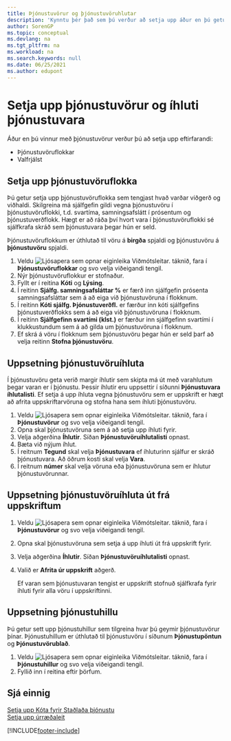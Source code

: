 ```yaml
---
title: Þjónustuvörur og þjónustuvöruhlutar
description: 'Kynntu þér það sem þú verður að setja upp áður en þú getur notað þjónustuvörur, eins og sjálfgefin gildi á borð við svartíma og þjónustuverðflokk.'
author: SorenGP
ms.topic: conceptual
ms.devlang: na
ms.tgt_pltfrm: na
ms.workload: na
ms.search.keywords: null
ms.date: 06/25/2021
ms.author: edupont
---
```

# <a name="set-up-service-items-and-service-item-components"></a><a name="set-up-service-items-and-service-item-components"></a><a name="set-up-service-items-and-service-item-components"></a>Setja upp þjónustuvörur og íhluti þjónustuvara
Áður en þú vinnur með þjónustuvörur verður þú að setja upp eftirfarandi:

* Þjónustuvöruflokkar
* Valfrjálst

## <a name="to-set-up-service-item-groups"></a><a name="to-set-up-service-item-groups"></a><a name="to-set-up-service-item-groups"></a>Setja upp þjónustuvöruflokka
Þú getur setja upp þjónustuvöruflokka sem tengjast hvað varðar viðgerð og viðhaldi. Skilgreina má sjálfgefin gildi vegna þjónustuvöru í þjónustuvöruflokki, t.d. svartíma, samningsafslátt í prósentum og þjónustuverðflokk. Hægt er að ráða því hvort vara í þjónustuvöruflokki sé sjálfkrafa skráð sem þjónustuvara þegar hún er seld.  

Þjónustuvöruflokkum er úthlutað til vöru á **birgða** spjaldi og þjónustuvöru á **þjónustuvöru** spjaldi.  

1. Veldu ![Ljósapera sem opnar eiginleika Viðmótsleitar.](media/ui-search/search_small.png "Segðu mér hvað þú vilt gera") táknið, fara í **Þjónustuvöruflokkar** og svo velja viðeigandi tengil.  
2. Nýr þjónustuvöruflokkur er stofnaður.  
3. Fyllt er í reitina **Kóti** og **Lýsing**.  
4. Í reitinn **Sjálfg. samningsafsláttar %** er færð inn sjálfgefin prósenta samningsafsláttar sem á að eiga við þjónustuvöruna í flokknum.  
5. Í reitinn **Kóti sjálfg. Þjónustuverðfl.** er færður inn kóti sjálfgefins þjónustuverðflokks sem á að eiga við þjónustuvöruna í flokknum.  
6. Í reitinn **Sjálfgefinn svartími (klst.)** er færður inn sjálfgefinn svartími í klukkustundum sem á að gilda um þjónustuvöruna í flokknum.  
7. Ef skrá á vöru í flokknum sem þjónustuvöru þegar hún er seld þarf að velja reitinn **Stofna þjónustuvöru**.  

## <a name="to-set-up-service-item-components"></a><a name="to-set-up-service-item-components"></a><a name="to-set-up-service-item-components"></a>Uppsetning þjónustuvöruíhluta
Í þjónustuvöru geta verið margir íhlutir sem skipta má út með varahlutum þegar varan er í þjónustu. Þessir íhlutir eru uppsettir í síðunni **Þjónustuvara íhlutalisti**. Ef setja á upp íhluta vegna þjónustuvöru sem er uppskrift er hægt að afrita uppskriftarvöruna og stofna hana sem íhluti þjónustuvöru.

1. Veldu ![Ljósapera sem opnar eiginleika Viðmótsleitar.](media/ui-search/search_small.png "Segðu mér hvað þú vilt gera") táknið, fara í **Þjónustuvörur** og svo velja viðeigandi tengil.
2. Opna skal þjónustuvöruna sem á að setja upp íhluti fyrir.  
3. Velja aðgerðina **Íhlutir**. Síðan **Þjónustuvöruíhlutalisti** opnast.  
4. Bæta við nýjum íhlut.  
5. Í reitnum **Tegund** skal velja **Þjónustuvara** ef íhluturinn sjálfur er skráð þjónustuvara. Að öðrum kosti skal velja **Vara**.  
6. Í reitnum **númer** skal velja vöruna eða þjónustuvöruna sem er íhlutur þjónustuvörunnar.  

## <a name="to-set-up-service-item-components-from-a-bom"></a><a name="to-set-up-service-item-components-from-a-bom"></a><a name="to-set-up-service-item-components-from-a-bom"></a>Uppsetning þjónustuvöruíhluta út frá uppskriftum
1.  Veldu ![Ljósapera sem opnar eiginleika Viðmótsleitar.](media/ui-search/search_small.png "Segðu mér hvað þú vilt gera") táknið, fara í **Þjónustuvörur** og svo velja viðeigandi tengil.  
2. Opna skal þjónustuvöruna sem setja á upp íhluti út frá uppskrift fyrir.  
3. Velja aðgerðina **Íhlutir**. Síðan **Þjónustuvöruíhlutalisti** opnast.  
4. Valið er **Afrita úr uppskrift** aðgerð.  

    Ef varan sem þjónustuvaran tengist er uppskrift stofnuð sjálfkrafa fyrir íhluti fyrir alla vöru í uppskriftinni.  

## <a name="to-set-up-a-service-shelf"></a><a name="to-set-up-a-service-shelf"></a><a name="to-set-up-a-service-shelf"></a>Uppsetning þjónustuhillu
Þú getur sett upp þjónustuhillur sem tilgreina hvar þú geymir þjónustuvörur þínar. Þjónustuhillum er úthlutað til þjónustuvöru í síðunum **Þjónustupöntun** og **Þjónustuvörublað**.  

1. Veldu ![Ljósapera sem opnar eiginleika Viðmótsleitar.](media/ui-search/search_small.png "Segðu mér hvað þú vilt gera") táknið, fara í **Þjónustuhillur** og svo velja viðeigandi tengil.
2. Fyllið inn í reitina eftir þörfum.

## <a name="see-also"></a><a name="see-also"></a><a name="see-also"></a>Sjá einnig
[Setja upp Kóta fyrir Staðlaða þjónustu](service-how-setup-service-coding.md)   
[Setja upp úrræðaleit](service-how-setup-troubleshooting.md)


[!INCLUDE[footer-include](includes/footer-banner.md)]
